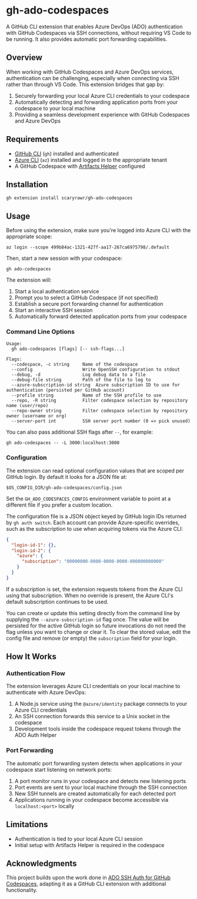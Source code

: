 # gh-ado-codespaces

A GitHub CLI extension that enables Azure DevOps (ADO) authentication with GitHub Codespaces via SSH connections, without requiring VS Code to be running. It also provides automatic port forwarding capabilities.

## Overview

When working with GitHub Codespaces and Azure DevOps services, authentication can be challenging, especially when connecting via SSH rather than through VS Code. This extension bridges that gap by:

1. Securely forwarding your local Azure CLI credentials to your codespace
2. Automatically detecting and forwarding application ports from your codespace to your local machine
3. Providing a seamless development experience with GitHub Codespaces and Azure DevOps

## Requirements

- [GitHub CLI](https://cli.github.com/) (`gh`) installed and authenticated
- [Azure CLI](https://docs.microsoft.com/en-us/cli/azure/install-azure-cli) (`az`) installed and logged in to the appropriate tenant
- A GitHub Codespace with [Artifacts Helper](https://github.com/microsoft/codespace-features/tree/main/src/artifacts-helper) configured

## Installation

```fish
gh extension install scaryrawr/gh-ado-codespaces
```

## Usage

Before using the extension, make sure you're logged into Azure CLI with the appropriate scope:

```fish
az login --scope 499b84ac-1321-427f-aa17-267ca6975798/.default
```

Then, start a new session with your codespace:

```fish
gh ado-codespaces
```

The extension will:

1. Start a local authentication service
2. Prompt you to select a GitHub Codespace (if not specified)
3. Establish a secure port forwarding channel for authentication
4. Start an interactive SSH session
5. Automatically forward detected application ports from your codespace

### Command Line Options

```
Usage:
  gh ado-codespaces [flags] [-- ssh-flags...]

Flags:
  --codespace, -c string     Name of the codespace
  --config                   Write OpenSSH configuration to stdout
  --debug, -d                Log debug data to a file
  --debug-file string        Path of the file to log to
  --azure-subscription-id string  Azure subscription ID to use for authentication (persisted per GitHub account)
  --profile string           Name of the SSH profile to use
  --repo, -R string          Filter codespace selection by repository name (user/repo)
  --repo-owner string        Filter codespace selection by repository owner (username or org)
  --server-port int          SSH server port number (0 => pick unused)
```

You can also pass additional SSH flags after `--`, for example:

```fish
gh ado-codespaces -- -L 3000:localhost:3000
```

### Configuration

The extension can read optional configuration values that are scoped per GitHub login. By default it looks for a JSON file at:

```text
$OS_CONFIG_DIR/gh-ado-codespaces/config.json
```

Set the `GH_ADO_CODESPACES_CONFIG` environment variable to point at a different file if you prefer a custom location.

The configuration file is a JSON object keyed by GitHub login IDs returned by `gh auth switch`. Each account can provide Azure-specific overrides, such as the subscription to use when acquiring tokens via the Azure CLI:

```json
{
  "login-id-1": {},
  "login-id-2": {
    "azure": {
      "subscription": "00000000-0000-0000-0000-000000000000"
    }
  }
}
```

If a subscription is set, the extension requests tokens from the Azure CLI using that subscription. When no override is present, the Azure CLI's default subscription continues to be used.

You can create or update this setting directly from the command line by supplying the `--azure-subscription-id` flag once. The value will be persisted for the active GitHub login so future invocations do not need the flag unless you want to change or clear it. To clear the stored value, edit the config file and remove (or empty) the `subscription` field for your login.

## How It Works

### Authentication Flow

The extension leverages Azure CLI credentials on your local machine to authenticate with Azure DevOps:

1. A Node.js service using the `@azure/identity` package connects to your Azure CLI credentials
2. An SSH connection forwards this service to a Unix socket in the codespace
3. Development tools inside the codespace request tokens through the ADO Auth Helper

### Port Forwarding

The automatic port forwarding system detects when applications in your codespace start listening on network ports:

1. A port monitor runs in your codespace and detects new listening ports
2. Port events are sent to your local machine through the SSH connection
3. New SSH tunnels are created automatically for each detected port
4. Applications running in your codespace become accessible via `localhost:<port>` locally

## Limitations

- Authentication is tied to your local Azure CLI session
- Initial setup with Artifacts Helper is required in the codespace

## Acknowledgments

This project builds upon the work done in [ADO SSH Auth for GitHub Codespaces](https://github.com/scaryrawr/ado-ssh-auth), adapting it as a GitHub CLI extension with additional functionality.
